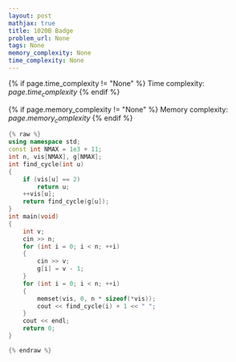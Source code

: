 ```yaml
---
layout: post
mathjax: true
title: 1020B Badge
problem_url: None
tags: None
memory_complexity: None
time_complexity: None
---
```




{% if page.time_complexity != "None" %}
Time complexity: ${{ page.time_complexity }}$
{% endif %}

{% if page.memory_complexity != "None" %}
Memory complexity: ${{ page.memory_complexity }}$
{% endif %}

```cpp
{% raw %}
using namespace std;
const int NMAX = 1e3 + 11;
int n, vis[NMAX], g[NMAX];
int find_cycle(int u)
{
    if (vis[u] == 2)
        return u;
    ++vis[u];
    return find_cycle(g[u]);
}
int main(void)
{
    int v;
    cin >> n;
    for (int i = 0; i < n; ++i)
    {
        cin >> v;
        g[i] = v - 1;
    }
    for (int i = 0; i < n; ++i)
    {
        memset(vis, 0, n * sizeof(*vis));
        cout << find_cycle(i) + 1 << " ";
    }
    cout << endl;
    return 0;
}

{% endraw %}
```